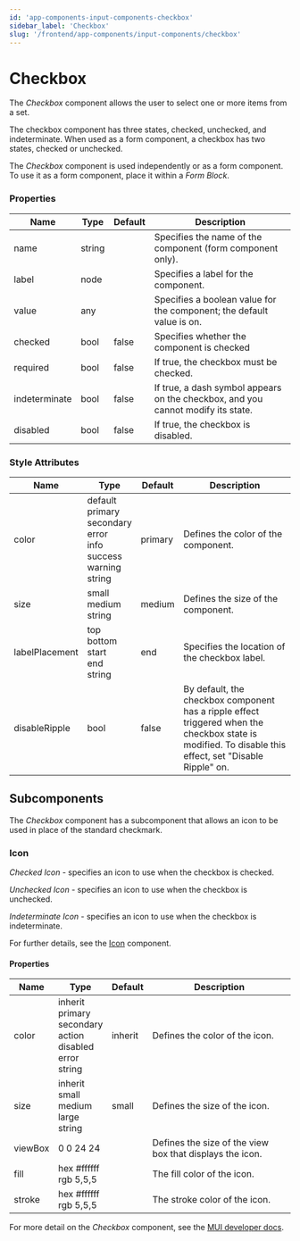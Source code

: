 ```yaml
---
id: 'app-components-input-components-checkbox'
sidebar_label: 'Checkbox'
slug: '/frontend/app-components/input-components/checkbox'
---
```


# Checkbox
The *Checkbox* component allows the user to select one or more items from a set.

The checkbox component has three states, checked, unchecked, and indeterminate. When used as a form component, a checkbox has two states, checked or unchecked.

The *Checkbox* component is used independently or as a form component. To use it as a form component, place it within a *Form Block*.

### Properties
<table>
<thead>
<tr><th>Name</th><th>Type</th><th>Default</th><th>Description</th></tr>
</thead>
<tbody>
<tr><td>name</td><td>string</td><td></td><td>Specifies the name of the component (form component only).</td></tr>
<tr><td>label</td><td>node</td><td></td><td>Specifies a label for the component.</td></tr>
<tr><td>value</td><td>any</td><td></td><td>Specifies a boolean value for the component; the default value is on.</td></tr>
<tr><td>checked</td><td>bool</td><td>false</td><td>Specifies whether the component is checked</td></tr>
<tr><td>required</td><td>bool</td><td>false</td><td>If true, the checkbox must be checked.</td></tr>
<tr><td>indeterminate</td><td>bool</td><td>false</td><td>If true, a dash symbol appears on the checkbox, and you cannot modify its state.</td></tr>
<tr><td>disabled</td><td>bool</td><td>false</td><td>If true, the checkbox is disabled.</td></tr>
</tbody>
</table>

### Style Attributes
<table>
<thead>
<tr><th>Name</th><th>Type</th><th>Default</th><th>Description</th></tr>
</thead>
<tbody>
<tr><td>color</td><td>default<br/>primary<br/>secondary<br/>error<br/>info<br/>success<br/>warning<br/>string</td><td>primary</td><td>Defines the color of the component.</td></tr>
<tr><td>size</td><td>small<br/>medium<br/>string</td><td>medium</td><td>Defines the size of the component.</td></tr>
<tr><td>labelPlacement</td><td>top<br/>bottom<br/>start<br/>end<br/>string</td><td>end</td><td>Specifies the location of the checkbox label.</td></tr>
<tr><td>disableRipple</td><td>bool</td><td>false</td><td>By default, the checkbox component has a ripple effect triggered when the checkbox state is modified. To disable this effect, set "Disable Ripple" on.</td></tr>
</tbody>
</table>

## Subcomponents
The *Checkbox* component has a subcomponent that allows an icon to be used in place of the standard checkmark.

### Icon
*Checked Icon* - specifies an icon to use when the checkbox is checked.

*Unchecked Icon* - specifies an icon to use when the checkbox is unchecked.

*Indeterminate Icon* - specifies an icon to use when the checkbox is indeterminate.

For further details, see the [Icon](./app-components-other-components-icon) component.

#### Properties
<table>
<thead>
<tr><th>Name</th><th>Type</th><th>Default</th><th>Description</th></tr>
</thead>
<tbody>
<tr><td>color</td><td>inherit<br/>primary<br/>secondary<br/>action<br/>disabled<br/>error<br/>string</td><td>inherit</td><td>Defines the color of the icon.</td></tr>
<tr><td>size</td><td>inherit<br/>small<br/>medium<br/>large<br/>string</td><td>small</td><td>Defines the size of the icon.</td></tr>
<tr><td>viewBox</td><td>0 0 24 24</td><td></td><td>Defines the size of the view box that displays the icon.</td></tr>
<tr><td>fill</td><td>hex #ffffff<br/>rgb 5,5,5</td><td></td><td>The fill color of the icon.</td></tr>
<tr><td>stroke</td><td>hex #ffffff<br/>rgb 5,5,5</td><td></td><td>The stroke color of the icon.</td></tr>
</tbody>
</table>

For more detail on the *Checkbox* component, see the [MUI developer docs](https://mui.com/material-ui/api/checkbox/).
